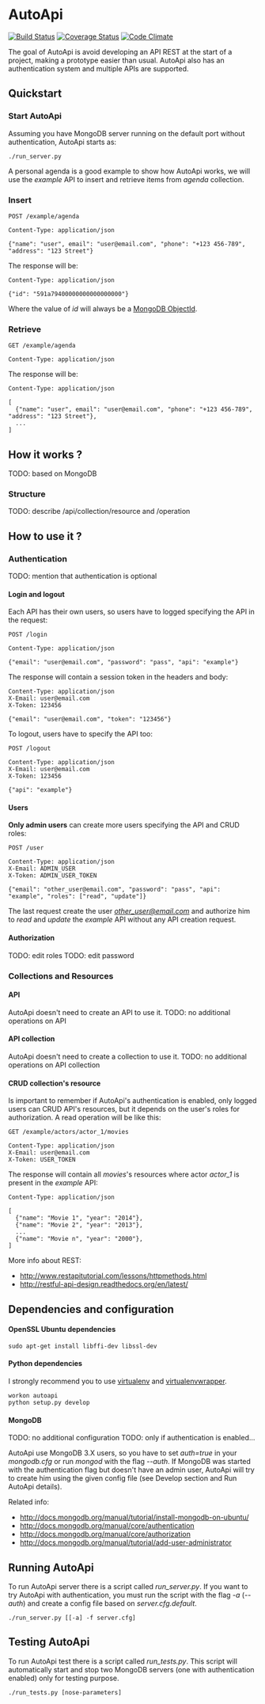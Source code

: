 # AutoApi

[![Build Status](https://travis-ci.org/fvalverd/AutoApi.svg?branch=master)](https://travis-ci.org/fvalverd/AutoApi) [![Coverage Status](https://coveralls.io/repos/fvalverd/AutoApi/badge.svg)](https://coveralls.io/r/fvalverd/AutoApi) [![Code Climate](https://codeclimate.com/github/fvalverd/AutoApi/badges/gpa.svg)](https://codeclimate.com/github/fvalverd/AutoApi)

The goal of AutoApi is avoid developing an API REST at the start of a project, making a prototype easier than usual. AutoApi also has an authentication system and multiple APIs are supported.

## **Quickstart**

### Start AutoApi

Assuming you have MongoDB server running on the default port without authentication, AutoApi starts as:

```
./run_server.py
```

A personal agenda is a good example to show how AutoApi works, we will use the *example* API to insert and retrieve items from *agenda* collection.

### Insert

```
POST /example/agenda

Content-Type: application/json

{"name": "user", email": "user@email.com", "phone": "+123 456-789", "address": "123 Street"}
```

The response will be:
```
Content-Type: application/json

{"id": "591a79400000000000000000"}
```

Where the value of *id* will always be a [MongoDB ObjectId](https://docs.mongodb.com/manual/reference/method/ObjectId).


### Retrieve

```
GET /example/agenda

Content-Type: application/json
```

The response will be:
```
Content-Type: application/json

[
  {"name": "user", email": "user@email.com", "phone": "+123 456-789", "address": "123 Street"},
  ...
]
```


## **How it works ?**

TODO: based on MongoDB

### Structure

TODO: describe /api/collection/resource and /operation


## **How to use it ?**

### Authentication

TODO: mention that authentication is optional

#### Login and logout

Each API has their own users, so users have to logged specifying the API in the request:

```
POST /login

Content-Type: application/json

{"email": "user@email.com", "password": "pass", "api": "example"}
```

The response will contain a session token in the headers and body:

```
Content-Type: application/json
X-Email: user@email.com
X-Token: 123456

{"email": "user@email.com", "token": "123456"}
```

To logout, users have to specify the API too:
```
POST /logout

Content-Type: application/json
X-Email: user@email.com
X-Token: 123456

{"api": "example"}
```

#### Users

**Only admin users** can create more users specifying the API and CRUD roles:

```
POST /user

Content-Type: application/json
X-Email: ADMIN_USER
X-Token: ADMIN_USER_TOKEN

{"email": "other_user@email.com", "password": "pass", "api": "example", "roles": ["read", "update"]}
```

The last request create the user *other_user@email.com* and authorize him to *read* and *update* the *example* API without any API creation request.

#### Authorization

TODO: edit roles
TODO: edit password


### Collections and Resources

#### API

AutoApi doesn't need to create an API to use it.
TODO: no additional operations on API

#### API collection

AutoApi doesn't need to create a collection to use it.
TODO: no additional operations on API collection

#### CRUD collection's resource

Is important to remember if AutoApi's authentication is enabled, only logged users can CRUD API's resources, but it depends on the user's roles for authorization.
A read operation will be like this:

```
GET /example/actors/actor_1/movies

Content-Type: application/json
X-Email: user@email.com
X-Token: USER_TOKEN
```

The response will contain all *movies*'s resources where actor *actor_1* is present in the *example* API:

```
Content-Type: application/json

[
  {"name": "Movie 1", "year": "2014"},
  {"name": "Movie 2", "year": "2013"},
  ...
  {"name": "Movie n", "year": "2000"},
]
```


More info about REST:

- http://www.restapitutorial.com/lessons/httpmethods.html
- http://restful-api-design.readthedocs.org/en/latest/



## **Dependencies and configuration**

#### OpenSSL Ubuntu dependencies

```
sudo apt-get install libffi-dev libssl-dev
```

#### Python dependencies

I strongly recommend you to use [virtualenv](https://virtualenv.pypa.io) and [virtualenvwrapper](https://virtualenvwrapper.readthedocs.io).

```
workon autoapi
python setup.py develop
```

#### MongoDB

TODO: no additional configuration
TODO: only if authentication is enabled...

AutoApi use MongoDB 3.X users, so you have to set *auth=true* in your *mongodb.cfg* or run *mongod* with the flag *--auth*. If MongoDB was started with the authentication flag but doesn't have an admin user, AutoApi will try to create him using the given config file (see Develop section and Run AutoApi details).

Related info:
- http://docs.mongodb.org/manual/tutorial/install-mongodb-on-ubuntu/
- http://docs.mongodb.org/manual/core/authentication
- http://docs.mongodb.org/manual/core/authorization
- http://docs.mongodb.org/manual/tutorial/add-user-administrator


## Running AutoApi

To run AutoApi server there is a script called *run_server.py*.
If you want to try AutoApi with authentication, you must run the script with the flag *-a* (*--auth*) and create a config file based on *server.cfg.default*.

```
./run_server.py [[-a] -f server.cfg]
```

## Testing AutoApi

To run AutoApi test there is a script called *run_tests.py*. This script will automatically start and stop two MongoDB servers (one with authentication enabled) only for testing purpose.

```
./run_tests.py [nose-parameters]
```
